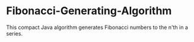 # Fibonacci-Generating-Algorithm
This compact Java algorithm generates Fibonacci numbers to the n'th in a series.
